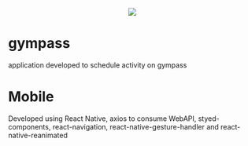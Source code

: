 <p align="center">
  <img src="https://i.imgsafe.org/c6/c6f782ac3b.gif">
</p>

# gympass

application developed to schedule activity on gympass

# Mobile

Developed using React Native, axios to consume WebAPI, styed-components, react-navigation, react-native-gesture-handler and 
react-native-reanimated

